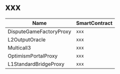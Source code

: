 # xxx
| Name | SmartContract |
|---------|---------|
| DisputeGameFactoryProxy | ```xxx``` |
| L2OutputOracle | ```xxx``` |
| Multicall3 | ```xxx``` |
| OptimismPortalProxy | ```xxx``` |
| L1StandardBridgeProxy | ```xxx``` |